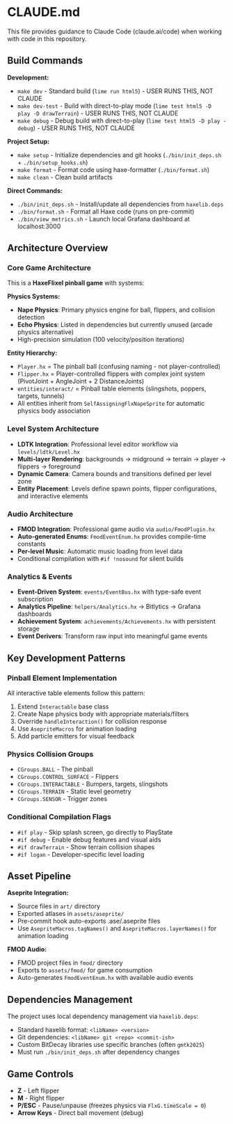 # CLAUDE.md

This file provides guidance to Claude Code (claude.ai/code) when working with code in this repository.

## Build Commands

**Development:**
- `make dev` - Standard build (`lime run html5`) - USER RUNS THIS, NOT CLAUDE
- `make dev-test` - Build with direct-to-play mode (`lime test html5 -D play -D drawTerrain`) - USER RUNS THIS, NOT CLAUDE  
- `make debug` - Debug build with direct-to-play (`lime test html5 -D play -debug`) - USER RUNS THIS, NOT CLAUDE

**Project Setup:**
- `make setup` - Initialize dependencies and git hooks (`./bin/init_deps.sh` + `./bin/setup_hooks.sh`)
- `make format` - Format code using haxe-formatter (`./bin/format.sh`)
- `make clean` - Clean build artifacts

**Direct Commands:**
- `./bin/init_deps.sh` - Install/update all dependencies from `haxelib.deps`
- `./bin/format.sh` - Format all Haxe code (runs on pre-commit)
- `./bin/view_metrics.sh` - Launch local Grafana dashboard at localhost:3000

## Architecture Overview

### Core Game Architecture
This is a **HaxeFlixel pinball game** with systems:

**Physics Systems:**
- **Nape Physics**: Primary physics engine for ball, flippers, and collision detection
- **Echo Physics**: Listed in dependencies but currently unused (arcade physics alternative)
- High-precision simulation (100 velocity/position iterations)

**Entity Hierarchy:**
- `Player.hx` = The pinball ball (confusing naming - not player-controlled)
- `Flipper.hx` = Player-controlled flippers with complex joint system (PivotJoint + AngleJoint + 2 DistanceJoints)
- `entities/interact/` = Pinball table elements (slingshots, poppers, targets, tunnels)
- All entities inherit from `SelfAssigningFlxNapeSprite` for automatic physics body association

### Level System Architecture
- **LDTK Integration**: Professional level editor workflow via `levels/ldtk/Level.hx`
- **Multi-layer Rendering**: backgrounds → midground → terrain → player → flippers → foreground
- **Dynamic Camera**: Camera bounds and transitions defined per level zone
- **Entity Placement**: Levels define spawn points, flipper configurations, and interactive elements

### Audio Architecture
- **FMOD Integration**: Professional game audio via `audio/FmodPlugin.hx`
- **Auto-generated Enums**: `FmodEventEnum.hx` provides compile-time constants
- **Per-level Music**: Automatic music loading from level data
- Conditional compilation with `#if !nosound` for silent builds

### Analytics & Events
- **Event-Driven System**: `events/EventBus.hx` with type-safe event subscription
- **Analytics Pipeline**: `helpers/Analytics.hx` → Bitlytics → Grafana dashboards
- **Achievement System**: `achievements/Achievements.hx` with persistent storage
- **Event Derivers**: Transform raw input into meaningful game events

## Key Development Patterns

### Pinball Element Implementation
All interactive table elements follow this pattern:
1. Extend `Interactable` base class
2. Create Nape physics body with appropriate materials/filters
3. Override `handleInteraction()` for collision response
4. Use `AsepriteMacros` for animation loading
5. Add particle emitters for visual feedback

### Physics Collision Groups
- `CGroups.BALL` - The pinball
- `CGroups.CONTROL_SURFACE` - Flippers
- `CGroups.INTERACTABLE` - Bumpers, targets, slingshots
- `CGroups.TERRAIN` - Static level geometry
- `CGroups.SENSOR` - Trigger zones

### Conditional Compilation Flags
- `#if play` - Skip splash screen, go directly to PlayState
- `#if debug` - Enable debug features and visual aids
- `#if drawTerrain` - Show terrain collision shapes
- `#if logan` - Developer-specific level loading

## Asset Pipeline

**Aseprite Integration:**
- Source files in `art/` directory
- Exported atlases in `assets/aseprite/`
- Pre-commit hook auto-exports .ase/.aseprite files
- Use `AsepriteMacros.tagNames()` and `AsepriteMacros.layerNames()` for animation loading

**FMOD Audio:**
- FMOD project files in `fmod/` directory
- Exports to `assets/fmod/` for game consumption
- Auto-generates `FmodEventEnum.hx` with available audio events

## Dependencies Management

The project uses local dependency management via `haxelib.deps`:
- Standard haxelib format: `<libName> <version>`
- Git dependencies: `<libName> git <repo> <commit-ish>`
- Custom BitDecay libraries use specific branches (often `gmtk2025`)
- Must run `./bin/init_deps.sh` after dependency changes

## Game Controls
- **Z** - Left flipper
- **M** - Right flipper
- **P/ESC** - Pause/unpause (freezes physics via `FlxG.timeScale = 0`)
- **Arrow Keys** - Direct ball movement (debug)
